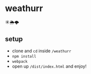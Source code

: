 # weathurr
☀️🌦🌩


## setup
- clone and `cd` inside `/weathurr` 
- ```npm install```
- ```webpack```
- open up `/dist/index.html` and enjoy!